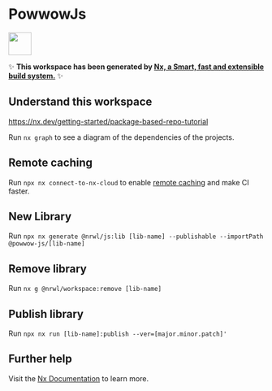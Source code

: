 # PowwowJs

<a alt="Nx logo" href="https://nx.dev" target="_blank" rel="noreferrer"><img src="https://raw.githubusercontent.com/nrwl/nx/master/images/nx-logo.png" width="45"></a>

✨ **This workspace has been generated by [Nx, a Smart, fast and extensible build system.](https://nx.dev)** ✨

## Understand this workspace

https://nx.dev/getting-started/package-based-repo-tutorial

Run `nx graph` to see a diagram of the dependencies of the projects.

## Remote caching

Run `npx nx connect-to-nx-cloud` to enable [remote caching](https://nx.app) and make CI faster.

## New Library

Run `npx nx generate @nrwl/js:lib [lib-name] --publishable --importPath @powwow-js/[lib-name]`

## Remove library

Run `nx g @nrwl/workspace:remove [lib-name]`

## Publish library

Run `npx nx run [lib-name]:publish --ver=[major.minor.patch]'`

## Further help

Visit the [Nx Documentation](https://nx.dev) to learn more.
